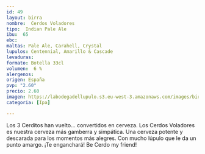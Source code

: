 ```yaml
---
id: 49
layout: birra
nombre:  Cerdos Voladores
tipo:  Indian Pale Ale
ibu:  65
ebc:
maltas: Pale Ale, Carahell, Crystal
lupulos: Centennial, Amarillo & Cascade
levaduras: 
formato: Botella 33cl
volumen:  6 %
alergenos: 
origen: España
pvp: "2.60"
precio: 2.60
imagen: https://labodegadellupulo.s3.eu-west-3.amazonaws.com/images/birras/cerdosvoladores.jpg
categoria: [Ipa]

---
```

Los 3 Cerditos han vuelto... convertidos en cerveza. Los Cerdos Voladores es nuestra cerveza más gamberra y simpática. Una cerveza potente y descarada para los momentos más alegres. Con mucho lúpulo que le da un punto amargo. ¡Te enganchará! Be Cerdo my friend!



